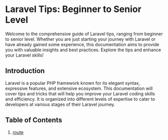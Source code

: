 # Laravel Tips: Beginner to Senior Level
Welcome to the comprehensive guide of Laravel tips, ranging from beginner to senior level. Whether you are just starting your journey with Laravel or have already gained some experience, this documentation aims to provide you with valuable insights and best practices. Explore the tips and enhance your Laravel skills!

## Introduction
Laravel is a popular PHP framework known for its elegant syntax, expressive features, and extensive ecosystem. This documentation will cover tips and tricks that will help you improve your Laravel coding skills and efficiency. It is organized into different levels of expertise to cater to developers at various stages of their Laravel journey.

## Table of Contents
1. [route](https://github.com/andrew-atef/laravel-For-Senior/blob/main/route.md)
<!---
5. [Beginner Tips](#beginner-tips)
6. [Intermediate Tips](#intermediate-tips)
7. [Senior Tips](#senior-tips)
-->
